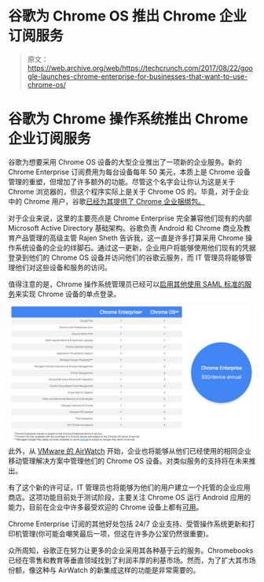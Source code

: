# 谷歌为 Chrome OS  推出 Chrome 企业订阅服务

> 原文：<https://web.archive.org/web/https://techcrunch.com/2017/08/22/google-launches-chrome-enterprise-for-businesses-that-want-to-use-chrome-os/>

# 谷歌为 Chrome 操作系统推出 Chrome 企业订阅服务

谷歌为想要采用 Chrome OS 设备的大型企业推出了一项新的企业服务。新的 Chrome Enterprise 订阅费用为每台设备每年 50 美元，本质上是 Chrome 设备管理的重塑，但增加了许多额外的功能。尽管这个名字会让你认为这是关于 Chrome 浏览器的，但这个程序实际上是关于 Chrome OS 的。毕竟，对于企业中的 Chrome 用户，谷歌[已经为其提供了 Chrome 企业捆绑包。](https://web.archive.org/web/20230302113504/https://techcrunch.com/2017/05/23/google-launches-the-chrome-enterprise-bundle-for-it-admins/)

对于企业来说，这里的主要亮点是 Chrome Enterprise 完全兼容他们现有的内部 Microsoft Active Directory 基础架构。谷歌负责 Android 和 Chrome 商业及教育产品管理的高级主管 Rajen Sheth 告诉我，这一直是许多打算采用 Chrome 操作系统设备的企业的绊脚石。通过这一更新，企业用户将能够使用他们现有的凭据登录到他们的 Chrome OS 设备并访问他们的谷歌云服务，而 IT 管理员将能够管理他们对这些设备和服务的访问。

值得注意的是，Chrome 操作系统管理员已经可以[启用其他使用 SAML 标准的服务](https://web.archive.org/web/20230302113504/https://support.google.com/chrome/a/answer/6060880?hl=en)来实现 Chrome 设备的单点登录。

[![](img/8d2e35c0e53eeb07db9bec0e41f6ef0c.png)](https://web.archive.org/web/20230302113504/https://techcrunch.com/wp-content/uploads/2017/08/screen-shot-2017-08-16-at-4-23-09-pm-1.png) 此外，从 [VMware 的 AirWatch](https://web.archive.org/web/20230302113504/https://www.vmware.com/products/enterprise-mobility-management.html) 开始，企业也将能够从他们已经使用的相同企业移动管理解决方案中管理他们的 Chrome OS 设备。对类似服务的支持将在未来推出。

有了这个新的许可证，IT 管理员也将能够为他们的用户建立一个托管的企业应用商店。这项功能目前处于测试阶段，主要关注 Chrome OS 运行 Android 应用的能力，目前在企业中许多最受欢迎的 Chrome 设备上都有[可用](https://web.archive.org/web/20230302113504/https://www.chromium.org/chromium-os/chrome-os-systems-supporting-android-apps)。

Chrome Enterprise 订阅的其他好处包括 24/7 企业支持、受管操作系统更新和打印机管理(你可能会嘲笑最后一项，但这在许多办公室仍然很重要)。

众所周知，谷歌正在努力让更多的企业采用其各种基于云的服务。Chromebooks 已经在零售和教育等垂直领域找到了利润丰厚的利基市场。然而，为了扩大其市场份额，像这种与 AirWatch 的新集成这样的功能是非常需要的。